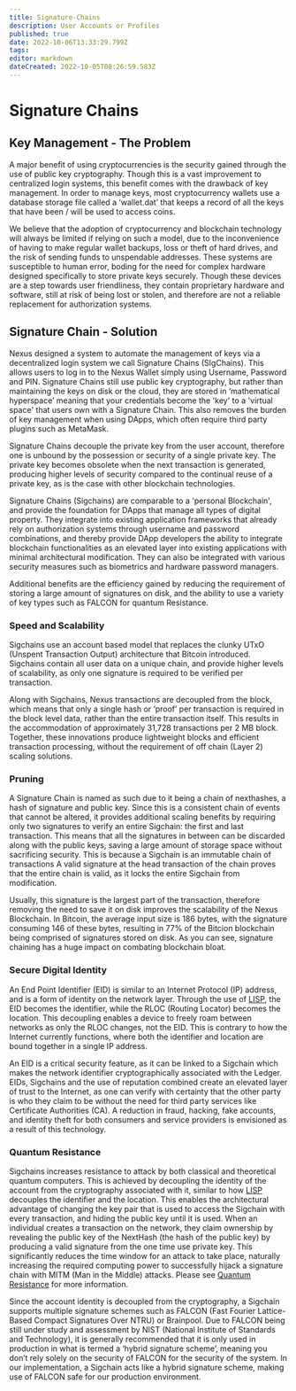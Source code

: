```yaml
---
title: Signature-Chains
description: User Accounts or Profiles
published: true
date: 2022-10-06T13:33:29.799Z
tags: 
editor: markdown
dateCreated: 2022-10-05T08:26:59.583Z
---
```


# Signature Chains

## Key Management - The Problem

A major benefit of using cryptocurrencies is the security gained through the use of public key cryptography. Though this is a vast improvement to centralized login systems, this benefit comes with the drawback of key management. In order to manage keys, most cryptocurrency wallets use a database storage file called a ‘wallet.dat’ that keeps a record of all the keys that have been / will be used to access coins.

We believe that the adoption of cryptocurrency and blockchain technology will always be limited if relying on such a model, due to the inconvenience of having to make regular wallet backups, loss or theft of hard drives, and the risk of sending funds to unspendable addresses. These systems are susceptible to human error, boding for the need for complex hardware designed specifically to store private keys securely. Though these devices are a step towards user friendliness, they contain proprietary hardware and software, still at risk of being lost or stolen, and therefore are not a reliable replacement for authorization systems.

## Signature Chain - Solution&#x20;

Nexus designed a system to automate the management of keys via a decentralized login system we call Signature Chains (SIgChains). This allows users to log in to the Nexus Wallet simply using  Username, Password and PIN. Signature Chains still use public key cryptography, but rather than maintaining the keys on disk or the cloud, they are stored in ‘mathematical hyperspace’ meaning that your credentials become the 'key' to a 'virtual space' that users own with a Signature Chain. This also removes the burden of key management when using DApps, which often require third party plugins such as MetaMask.

Signature Chains decouple the private key from the user account, therefore one is unbound by the possession or security of a single private key. The private key becomes obsolete when the next transaction is generated, producing higher levels of security compared to the continual reuse of a private key, as is the case with other blockchain technologies.

Signature Chains (Sigchains) are comparable to a 'personal Blockchain', and provide the foundation for DApps that manage all types of digital property. They integrate into existing application frameworks that already rely on authorization systems through username and password combinations, and thereby provide DApp developers the ability to integrate blockchain functionalities as an elevated layer into existing applications with minimal architectural modification. They can also be integrated with various security measures such as biometrics and hardware password managers.

Additional benefits are the efficiency gained by reducing the requirement of storing a large amount of signatures on disk, and the ability to use a variety of key types such as FALCON for quantum Resistance.

### Speed and Scalability

Sigchains use an account based model that replaces the clunky UTxO (Unspent Transaction Output) architecture that Bitcoin introduced. Sigchains contain all user data on a unique chain, and provide higher levels of scalability, as only one signature is required to be verified per transaction.

Along with Sigchains, Nexus transactions are decoupled from the block, which means that only a single hash or ‘proof’ per transaction is required in the block level data, rather than the entire transaction itself. This results in the accommodation of approximately 31,728 transactions per 2 MB block. Together, these innovations produce lightweight blocks and efficient transaction processing, without the requirement of off chain (Layer 2) scaling solutions.

### Pruning

A Signature Chain is named as such due to it being a chain of nexthashes, a hash of signature and public key. Since this is a consistent chain of events that cannot be altered, it provides additional scaling benefits by requiring only two signatures to verify an entire Sigchain: the first and last transaction. This means that all the signatures in between can be discarded along with the public keys, saving a large amount of storage space without sacrificing security. This is because a Sigchain is an immutable chain of transactions A valid signature at the head transaction of the chain proves that the entire chain is valid, as it locks the entire Sigchain from modification.

Usually, this signature is the largest part of the transaction, therefore removing the need to save it on disk improves the scalability of the Nexus Blockchain. In Bitcoin, the average input size is 186 bytes, with the signature consuming 146 of these bytes, resulting in 77% of the Bitcion blockchain being comprised of signatures stored on disk. As you can see, signature chaining has a huge impact on combating blockchain bloat.

### Secure Digital Identity

An End Point Identifier (EID) is similar to an Internet Protocol (IP) address, and is a form of identity on the network layer. Through the use of [LISP](broken-reference), the EID becomes the identifier, while the RLOC (Routing Locator) becomes the location. This decoupling enables a device to freely roam between networks as only the RLOC changes, not the EID. This is contrary to how the Internet currently functions, where both the identifier and location are bound together in a single IP address.

An EID is a critical security feature, as it can be linked to a Sigchain which makes the network identifier cryptographically associated with the Ledger. EIDs, Sigchains and the use of reputation combined create an elevated layer of trust to the Internet, as one can verify with certainty that the other party is who they claim to be without the need for third party services like Certificate Authorities (CA). A reduction in fraud, hacking, fake accounts, and identity theft for both consumers and service providers is envisioned as a result of this technology.

### Quantum Resistance

Sigchains increases resistance to attack by both classical and theoretical quantum computers. This is achieved by decoupling the identity of the account from the cryptography associated with it, similar to how [LISP](broken-reference) decouples the identifier and the location. This enables the architectural advantage of changing the key pair that is used to access the Sigchain with every transaction, and hiding the public key until it is used. When an individual creates a transaction on the network, they claim ownership by revealing the public key of the NextHash (the hash of the public key) by producing a valid signature from the one time use private key. This significantly reduces the time window for an attack to take place, naturally increasing the required computing power to successfully hijack a signature chain with MITM (Man in the Middle) attacks. Please see [Quantum Resistance](broken-reference) for more information.

Since the account identity is decoupled from the cryptography, a Sigchain supports multiple signature schemes such as FALCON (Fast Fourier Lattice-Based Compact Signatures Over NTRU) or Brainpool. Due to FALCON being still under study and assessment by NIST (National Institute of Standards and Technology), it is generally recommended that it is only used in production in what is termed a ‘hybrid signature scheme’, meaning you don’t rely solely on the security of FALCON for the security of the system. In our implementation, a Sigchain acts like a hybrid signature scheme, making use of FALCON safe for our production environment.
